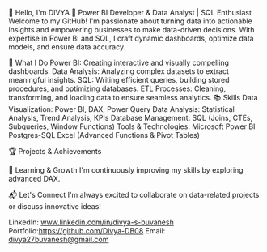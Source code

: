 👋 Hello, I'm DIVYA
💼 Power BI Developer & Data Analyst | SQL Enthusiast
Welcome to my GitHub! I'm passionate about turning data into actionable insights and empowering businesses to make data-driven decisions. With expertise in Power BI and SQL, I craft dynamic dashboards, optimize data models, and ensure data accuracy.

🔧 What I Do
Power BI: Creating interactive and visually compelling dashboards.
Data Analysis: Analyzing complex datasets to extract meaningful insights.
SQL: Writing efficient queries, building stored procedures, and optimizing databases.
ETL Processes: Cleaning, transforming, and loading data to ensure seamless analytics.
📚 Skills
Data Visualization: Power BI, DAX, Power Query
Data Analysis: Statistical Analysis, Trend Analysis, KPIs
Database Management: SQL (Joins, CTEs, Subqueries, Window Functions)
Tools & Technologies:
Microsoft Power BI
Postgres-SQL 
Excel (Advanced Functions & Pivot Tables)

🏆 Projects & Achievements

🌱 Learning & Growth
I'm continuously improving my skills by exploring advanced DAX.

📬 Let's Connect
I'm always excited to collaborate on data-related projects or discuss innovative ideas!

LinkedIn: www.linkedin.com/in/divya-s-buvanesh
Portfolio:https://github.com/Divya-DB08
Email: divya27buvanesh@gmail.com
